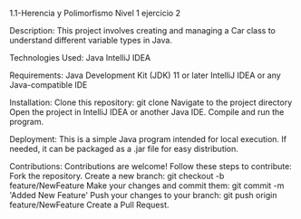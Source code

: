 1.1-Herencia y Polimorfismo Nivel 1 ejercicio 2

Description:
This project involves creating and managing a Car class  to understand different variable types in Java.

Technologies Used:
Java
IntelliJ IDEA

Requirements:
Java Development Kit (JDK) 11 or later
IntelliJ IDEA or any Java-compatible IDE

Installation:
Clone this repository:
git clone
Navigate to the project directory
Open the project in IntelliJ IDEA or another Java IDE.
Compile and run the program.

Deployment:
This is a simple Java program intended for local execution. If needed, 
it can be packaged as a .jar file for easy distribution.

Contributions:
Contributions are welcome! Follow these steps to contribute:
Fork the repository.
Create a new branch:
git checkout -b feature/NewFeature
Make your changes and commit them:
git commit -m 'Added New Feature'
Push your changes to your branch:
git push origin feature/NewFeature
Create a Pull Request.
